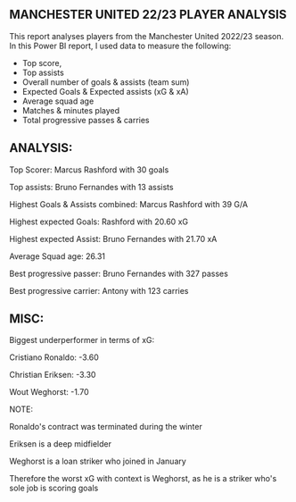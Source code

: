 ## MANCHESTER UNITED 22/23 PLAYER ANALYSIS

This report analyses players from the Manchester United 2022/23 season. In this Power BI report, I used data to measure the following:

- Top score, 
- Top assists
- Overall number of goals & assists (team sum)
- Expected Goals & Expected assists (xG & xA)
- Average squad age
- Matches & minutes played
- Total progressive passes & carries

## ANALYSIS:

Top Scorer: Marcus Rashford with 30 goals 

Top assists: Bruno Fernandes with 13 assists

Highest Goals & Assists combined: Marcus Rashford with 39 G/A

Highest expected Goals: Rashford with 20.60 xG

Highest expected Assist: Bruno Fernandes with 21.70 xA 

Average Squad age: 26.31

Best progressive passer: Bruno Fernandes with 327 passes 

Best progressive carrier: Antony with 123 carries

## MISC:

Biggest underperformer in terms of xG: 

Cristiano Ronaldo: -3.60

Christian Eriksen: -3.30

Wout Weghorst: -1.70

NOTE: 

Ronaldo's contract was terminated during the winter

Eriksen is a deep midfielder

Weghorst is a loan striker who joined in January

Therefore the worst xG with context is Weghorst, as he is a striker who's sole job is scoring goals
